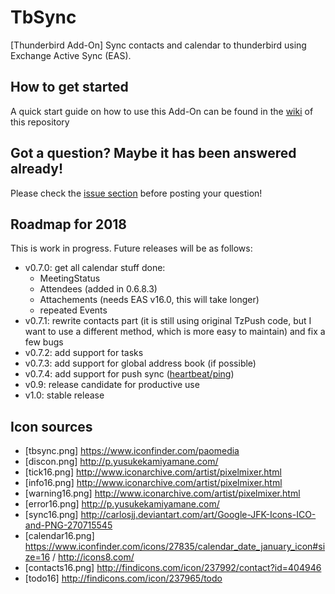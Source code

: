 # TbSync
[Thunderbird Add-On] Sync contacts and calendar to thunderbird using Exchange Active Sync (EAS). 

## How to get started

A quick start guide on how to use this Add-On can be found in the [wiki](https://github.com/jobisoft/TbSync/wiki/How-to-get-started) of this repository

## Got a question? Maybe it has been answered already!

Please check the [issue section](https://github.com/jobisoft/TbSync/issues?utf8=%E2%9C%93&q=is%3Aissue%20label%3Aquestion%20) before posting your question!

## Roadmap for 2018

This is work in progress. Future releases will be as follows:

* v0.7.0: get all calendar stuff done:
  - MeetingStatus
  - Attendees (added in 0.6.8.3)
  - Attachements (needs EAS v16.0, this will take longer)
  - repeated Events
* v0.7.1: rewrite contacts part (it is still using original TzPush code, but I want to use a different method, which is more easy to maintain) and fix a few bugs
* v0.7.2: add support for tasks
* v0.7.3: add support for global address book (if possible)
* v0.7.4: add support for push sync ([heartbeat/ping](https://technet.microsoft.com/en-us/library/ff459598.aspx)) 
* v0.9: release candidate for productive use
* v1.0: stable release

## Icon sources

* [tbsync.png] https://www.iconfinder.com/paomedia 
* [discon.png] http://p.yusukekamiyamane.com/
* [tick16.png] http://www.iconarchive.com/artist/pixelmixer.html
* [info16.png] http://www.iconarchive.com/artist/pixelmixer.html
* [warning16.png] http://www.iconarchive.com/artist/pixelmixer.html
* [error16.png] http://p.yusukekamiyamane.com/
* [sync16.png] http://carlosjj.deviantart.com/art/Google-JFK-Icons-ICO-and-PNG-270715545
* [calendar16.png] https://www.iconfinder.com/icons/27835/calendar_date_january_icon#size=16 / http://icons8.com/
* [contacts16.png] http://findicons.com/icon/237992/contact?id=404946
* [todo16] http://findicons.com/icon/237965/todo
